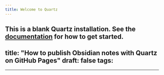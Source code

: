```yaml
---
title: Welcome to Quartz
---
```


This is a blank Quartz installation.
See the [documentation](https://quartz.jzhao.xyz) for how to get started.
---
title: "How to publish Obsidian notes with Quartz on GitHub Pages"
draft: false
tags:
  - 
---
 
